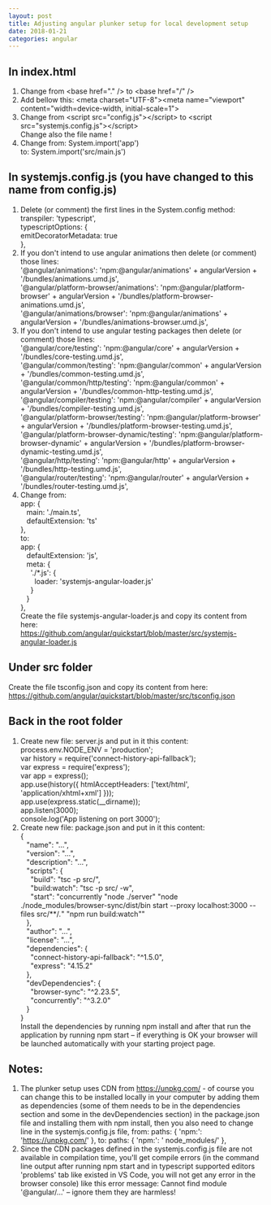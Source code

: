 ```yaml
---
layout: post
title: Adjusting angular plunker setup for local development setup
date: 2018-01-21
categories: angular
---
```



## In index.html
1.	Change from &lt;base href="." /&gt; to &lt;base href="/" /&gt;
2.	Add bellow this: &lt;meta charset="UTF-8"&gt;&lt;meta name="viewport" content="width=device-width, initial-scale=1"&gt;
3.	Change from &lt;script src="config.js"&gt;&lt;/script&gt; to &lt;script src="systemjs.config.js"&gt;&lt;/script&gt;<br>Change also the file name !
4.	Change from: System.import('app')<br>to: System.import('src/main.js')

## In systemjs.config.js (you have changed to this name from config.js)
1.	Delete (or comment) the first lines in the System.config method:<br>transpiler: 'typescript',<br>typescriptOptions: {<br>   emitDecoratorMetadata: true<br>},
2.	If you don't intend to use angular animations then delete (or comment) those lines:<br>'@angular/animations': 'npm:@angular/animations' + angularVersion + '/bundles/animations.umd.js',<br>'@angular/platform-browser/animations': 'npm:@angular/platform-browser' + angularVersion + '/bundles/platform-browser-animations.umd.js',<br>    '@angular/animations/browser': 'npm:@angular/animations' + angularVersion + '/bundles/animations-browser.umd.js',
3.	If you don't intend to use angular testing packages then delete (or comment) those lines:<br>'@angular/core/testing': 'npm:@angular/core' + angularVersion + '/bundles/core-testing.umd.js',<br>'@angular/common/testing': 'npm:@angular/common' + angularVersion + '/bundles/common-testing.umd.js',<br>'@angular/common/http/testing': 'npm:@angular/common' + angularVersion + '/bundles/common-http-testing.umd.js',<br>'@angular/compiler/testing': 'npm:@angular/compiler' + angularVersion + '/bundles/compiler-testing.umd.js',<br>'@angular/platform-browser/testing': 'npm:@angular/platform-browser' + angularVersion + '/bundles/platform-browser-testing.umd.js',<br>'@angular/platform-browser-dynamic/testing': 'npm:@angular/platform-browser-dynamic' + angularVersion + '/bundles/platform-browser-dynamic-testing.umd.js',<br>    '@angular/http/testing': 'npm:@angular/http' + angularVersion + '/bundles/http-testing.umd.js',<br>'@angular/router/testing': 'npm:@angular/router' + angularVersion + '/bundles/router-testing.umd.js',
4.	Change from:<br>app: {<br> &nbsp;&nbsp;     main: './main.ts',<br>  &nbsp;&nbsp;    defaultExtension: 'ts'<br>},<br>to:<br>app: {<br>  &nbsp;&nbsp;    defaultExtension: 'js',<br>  &nbsp;&nbsp;   meta: {<br>  &nbsp;&nbsp;&nbsp;&nbsp;      './*.js': {<br>   &nbsp;&nbsp;&nbsp;&nbsp;&nbsp;&nbsp;       loader: 'systemjs-angular-loader.js'<br>  &nbsp;&nbsp;&nbsp;&nbsp;      }<br>  &nbsp;&nbsp;    }<br>},<br>Create the file systemjs-angular-loader.js and copy its content from here:<br><https://github.com/angular/quickstart/blob/master/src/systemjs-angular-loader.js>

## Under src folder
Create the file tsconfig.json and copy its content from here:<br>
<https://github.com/angular/quickstart/blob/master/src/tsconfig.json>

## Back in the root folder
1.	Create new file: server.js and put in it this content:<br>process.env.NODE_ENV = 'production';<br>var history = require('connect-history-api-fallback');<br>var express = require('express');<br>var app = express();<br>app.use(history({ htmlAcceptHeaders: ['text/html', 'application/xhtml+xml'] }));<br>app.use(express.static(__dirname)); <br>app.listen(3000);<br>console.log('App listening on port 3000');
2.	Create new file: package.json and put in it this content:<br>{<br>  &nbsp;&nbsp;  "name": "…",<br>  &nbsp;&nbsp;  "version": "…",<br>  &nbsp;&nbsp;  "description": "…",<br>  &nbsp;&nbsp;  "scripts": {<br>   &nbsp;&nbsp;&nbsp;&nbsp;    "build": "tsc -p src/",<br>   &nbsp;&nbsp;&nbsp;&nbsp;    "build:watch": "tsc -p src/ -w",<br>   &nbsp;&nbsp;&nbsp;&nbsp;    "start": "concurrently \"node ./server\" \"node ./node_modules/browser-sync/dist/bin start --proxy localhost:3000 --files src/**/*.*\" \"npm run build:watch\""<br> &nbsp;&nbsp;   },<br>  &nbsp;&nbsp;  "author": "…",<br>  &nbsp;&nbsp;  "license": "…",<br>  &nbsp;&nbsp;  "dependencies": {<br>     &nbsp;&nbsp;&nbsp;&nbsp;    "connect-history-api-fallback": "^1.5.0",<br>   &nbsp;&nbsp;&nbsp;&nbsp;      "express": "4.15.2"<br>  &nbsp;&nbsp;  },<br>  &nbsp;&nbsp;  "devDependencies": {<br>   &nbsp;&nbsp;&nbsp;&nbsp;     "browser-sync": "^2.23.5",<br>   &nbsp;&nbsp;&nbsp;&nbsp;     "concurrently": "^3.2.0"<br>  &nbsp;&nbsp;  }<br>}<br>Install the dependencies by running npm install and after that run the application by running npm start – if everything is OK your browser will be launched automatically with your starting project page.<br>

## Notes:
1.	The plunker setup uses CDN from https://unpkg.com/ - of course you can change this to be installed locally  in your computer by adding them as dependencies (some of them needs to be in the dependencies section and some in the devDependencies section) in the package.json file and installing them with npm install, then you also need to change line in the systemjs.config.js file, from: paths: { 'npm:': 'https://unpkg.com/' }, to: paths: { 'npm:': ' node_modules/' },
2.	Since the CDN packages defined in the systemjs.config.js file are not available in compilation time, you'll get compile errors (in the command line output after running npm start and in typescript supported editors 'problems' tab like existed in VS Code, you will not get any error in the browser console) like this error message: Cannot find module '@angular/…' – ignore them they are harmless!
